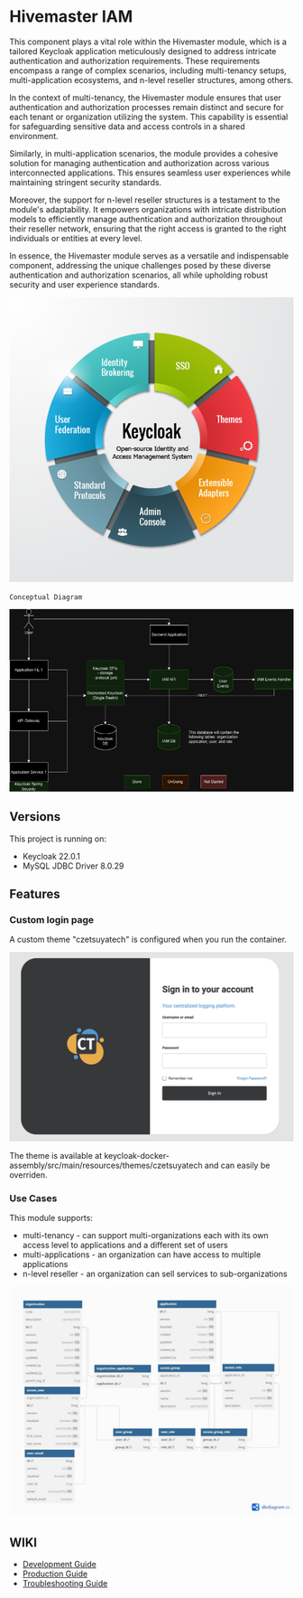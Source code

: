 # Hivemaster IAM

This component plays a vital role within the Hivemaster module, which is a tailored Keycloak
application meticulously designed to address intricate authentication and authorization
requirements. These requirements encompass a range of complex scenarios, including multi-tenancy
setups, multi-application ecosystems, and n-level reseller structures, among others.

In the context of multi-tenancy, the Hivemaster module ensures that user authentication and
authorization processes remain distinct and secure for each tenant or organization utilizing the
system. This capability is essential for safeguarding sensitive data and access controls in a shared
environment.

Similarly, in multi-application scenarios, the module provides a cohesive solution for managing
authentication and authorization across various interconnected applications. This ensures seamless
user experiences while maintaining stringent security standards.

Moreover, the support for n-level reseller structures is a testament to the module's adaptability.
It empowers organizations with intricate distribution models to efficiently manage authentication
and authorization throughout their reseller network, ensuring that the right access is granted to
the right individuals or entities at every level.

In essence, the Hivemaster module serves as a versatile and indispensable component, addressing the
unique challenges posed by these diverse authentication and authorization scenarios, all while
upholding robust security and user experience standards.

![Conceptual Diagram](./docs/img/hm-suntrust.png)

`Conceptual Diagram`

![Conceptual Diagram](./docs/img/conceptual-diagram.png)

## Versions

This project is running on:

- Keycloak 22.0.1
- MySQL JDBC Driver 8.0.29

## Features

### Custom login page

A custom theme "czetsuyatech" is configured when you run the container.

![Login Page](docs/img/login-page.png)

The theme is available at keycloak-docker-assembly/src/main/resources/themes/czetsuyatech and can
easily be overriden.

### Use Cases

This module supports:

- multi-tenancy - can support multi-organizations each with its own access level to applications and
  a different set of users
- multi-applications - an organization can have access to multiple applications
- n-level reseller - an organization can sell services to sub-organizations

![DB Diagram](./docs/img/db-schema.png)

## WIKI

- [Development Guide](docs/development.md)
- [Production Guide](docs/production.md)
- [Troubleshooting Guide](docs/troubleshooting-guide.md)
